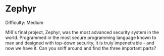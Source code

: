 # Zephyr

Difficulty: Medium

MI6's final project, Zephyr, was the most advanced security system in the world. Programmed in the most secure programming language known to man and designed with top-down security, it is truly impenetrable - and now we have it. Can you sniff around and find the three important parts?